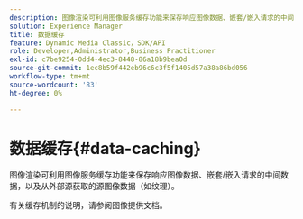 ```yaml
---
description: 图像渲染可利用图像服务缓存功能来保存响应图像数据、嵌套/嵌入请求的中间数据，以及从外部源获取的源图像数据（如纹理）。
solution: Experience Manager
title: 数据缓存
feature: Dynamic Media Classic，SDK/API
role: Developer,Administrator,Business Practitioner
exl-id: c7be9254-0dd4-4ec3-8448-86a18b9bea0d
source-git-commit: 1ec8b59f442eb96c6c3f5f1405d57a38a86bd056
workflow-type: tm+mt
source-wordcount: '83'
ht-degree: 0%

---
```


# 数据缓存{#data-caching}

图像渲染可利用图像服务缓存功能来保存响应图像数据、嵌套/嵌入请求的中间数据，以及从外部源获取的源图像数据（如纹理）。

有关缓存机制的说明，请参阅图像提供文档。

